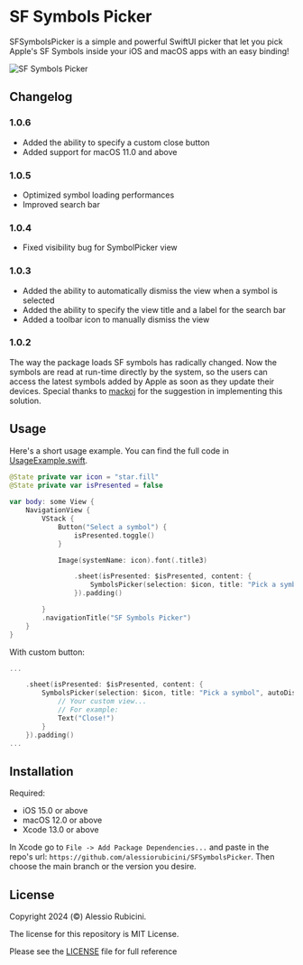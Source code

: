 # SF Symbols Picker

SFSymbolsPicker is a simple and powerful SwiftUI picker that let you pick Apple's SF Symbols inside your iOS and macOS apps with an easy binding!

![SF Symbols Picker](./Resources/SFSymbolsPicker.png)

## Changelog
### 1.0.6
- Added the ability to specify a custom close button
- Added support for macOS 11.0 and above

### 1.0.5
- Optimized symbol loading performances
- Improved search bar

### 1.0.4
- Fixed visibility bug for SymbolPicker view

### 1.0.3
- Added the ability to automatically dismiss the view when a symbol is selected
- Added the ability to specify the view title and a label for the search bar
- Added a toolbar icon to manually dismiss the view

### 1.0.2

The way the package loads SF symbols has radically changed. Now the symbols are read at run-time directly by the system, so the users can access the latest symbols added by Apple as soon as they update their devices. Special thanks to [mackoj](https://github.com/mackoj) for the suggestion in implementing this solution.

## Usage

Here's a short usage example. You can find the full code in [UsageExample.swift](https://github.com/alessiorubicini/SFSymbolsPickerForSwiftUI/blob/master/Sources/SFSymbolsPicker/UsageExample.swift).

```swift
@State private var icon = "star.fill"
@State private var isPresented = false
    
var body: some View {
    NavigationView {
        VStack {
            Button("Select a symbol") {
                isPresented.toggle()
            }

            Image(systemName: icon).font(.title3)

                .sheet(isPresented: $isPresented, content: {
                    SymbolsPicker(selection: $icon, title: "Pick a symbol", autoDismiss: true)
                }).padding()

        }
        .navigationTitle("SF Symbols Picker")
    }
}
```

With custom button:

```swift
...

    .sheet(isPresented: $isPresented, content: {
        SymbolsPicker(selection: $icon, title: "Pick a symbol", autoDismiss: true) {
            // Your custom view...
            // For example:
            Text("Close!")
        }
    }).padding()
...
```


## Installation

Required:
- iOS 15.0 or above
- macOS 12.0 or above
- Xcode 13.0 or above

In Xcode go to `File -> Add Package Dependencies...` and paste in the repo's url: `https://github.com/alessiorubicini/SFSymbolsPicker`.
Then choose the main branch or the version you desire.

## License

Copyright 2024 (©) Alessio Rubicini.

The license for this repository is MIT License.

Please see the [LICENSE](LICENSE) file for full reference
